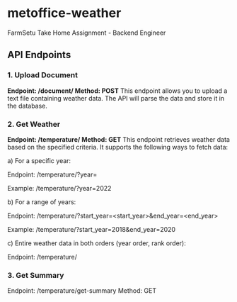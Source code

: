 # metoffice-weather
FarmSetu Take Home Assignment - Backend Engineer

## API Endpoints

### 1. Upload Document
**Endpoint: /document/
Method: POST**
This endpoint allows you to upload a text file containing weather data. The API will parse the data and store it in the database.

### 2. Get Weather
**Endpoint: /temperature/
Method: GET**
This endpoint retrieves weather data based on the specified criteria. It supports the following ways to fetch data:

  a) For a specific year:
  
  Endpoint: /temperature/?year=<year>
  
  Example: /temperature/?year=2022

  b) For a range of years:
  
  Endpoint: /temperature/?start_year=<start_year>&end_year=<end_year>
  
  Example: /temperature/?start_year=2018&end_year=2020

  c) Entire weather data in both orders (year order, rank order):
  
  Endpoint: /temperature/

### 3. Get Summary
  
Endpoint: /temperature/get-summary
Method: GET

